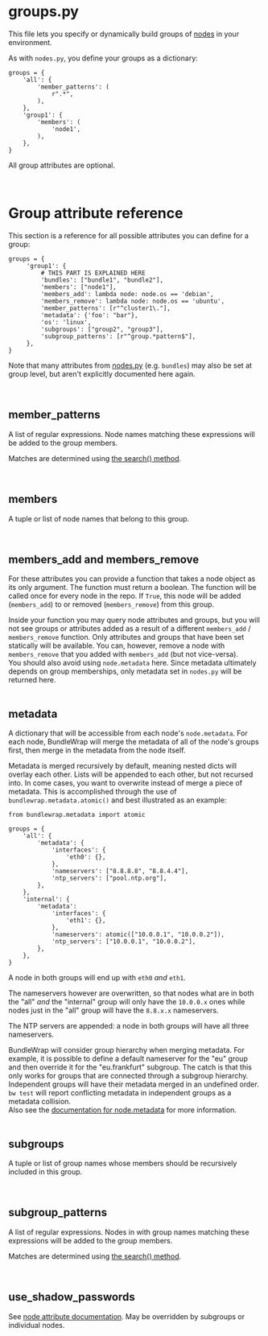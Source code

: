# groups.py

This file lets you specify or dynamically build groups of [nodes](nodes.py.md) in your environment.

As with `nodes.py`, you define your groups as a dictionary:

	groups = {
	    'all': {
	        'member_patterns': (
	            r".*",
	        ),
	    },
	    'group1': {
	        'members': (
	            'node1',
	        ),
	    },
	}

All group attributes are optional.

<br>

# Group attribute reference

This section is a reference for all possible attributes you can define for a group:

	groups = {
	     'group1': {
	         # THIS PART IS EXPLAINED HERE
	         'bundles': ["bundle1", "bundle2"],
	         'members': ["node1"],
	         'members_add': lambda node: node.os == 'debian',
	         'members_remove': lambda node: node.os == 'ubuntu',
	         'member_patterns': [r"^cluster1\."],
	         'metadata': {'foo': "bar"},
	         'os': 'linux',
	         'subgroups': ["group2", "group3"],
	         'subgroup_patterns': [r"^group.*pattern$"],
	     },
	}

Note that many attributes from [nodes.py](nodes.py.md) (e.g. `bundles`) may also be set at group level, but aren't explicitly documented here again.

<br>

## member_patterns

A list of regular expressions. Node names matching these expressions will be added to the group members.

Matches are determined using [the search() method](http://docs.python.org/2/library/re.html#re.RegexObject.search).

<br>

## members

A tuple or list of node names that belong to this group.

<br>

## members_add and members_remove

For these attributes you can provide a function that takes a node object as its only argument. The function must return a boolean. The function will be called once for every node in the repo. If `True`, this node will be added (`members_add`) to or removed (`members_remove`) from this group.

<div class="alert alert-warning">Inside your function you may query node attributes and groups, but you will not see groups or attributes added as a result of a different <code>members_add</code> / <code>members_remove</code> function. Only attributes and groups that have been set statically will be available. You can, however, remove a node with <code>members_remove</code> that you added with <code>members_add</code> (but not vice-versa).<br>You should also avoid using <code>node.metadata</code> here. Since metadata ultimately depends on group memberships, only metadata set in <code>nodes.py</code> will be returned here.</div>

<br>

## metadata

A dictionary that will be accessible from each node's `node.metadata`. For each node, BundleWrap will merge the metadata of all of the node's groups first, then merge in the metadata from the node itself.

Metadata is merged recursively by default, meaning nested dicts will overlay each other. Lists will be appended to each other, but not recursed into. In come cases, you want to overwrite instead of merge a piece of metadata. This is accomplished through the use of `bundlewrap.metadata.atomic()` and best illustrated as an example:

	from bundlewrap.metadata import atomic

	groups = {
	    'all': {
	        'metadata': {
	            'interfaces': {
	                'eth0': {},
	            },
	            'nameservers': ["8.8.8.8", "8.8.4.4"],
	            'ntp_servers': ["pool.ntp.org"],
	        },
	    },
	    'internal': {
	        'metadata':
	            'interfaces': {
	                'eth1': {},
	            },
	            'nameservers': atomic(["10.0.0.1", "10.0.0.2"]),
	            'ntp_servers': ["10.0.0.1", "10.0.0.2"],
	        },
	    },
	}

A node in both groups will end up with `eth0` *and* `eth1`.

The nameservers however are overwritten, so that nodes what are in both the "all" *and* the "internal" group will only have the `10.0.0.x` ones while nodes just in the "all" group will have the `8.8.x.x` nameservers.

The NTP servers are appended: a node in both groups will have all three nameservers.

<div class="alert alert-warning">BundleWrap will consider group hierarchy when merging metadata. For example, it is possible to define a default nameserver for the "eu" group and then override it for the "eu.frankfurt" subgroup. The catch is that this only works for groups that are connected through a subgroup hierarchy. Independent groups will have their metadata merged in an undefined order. <code>bw test</code> will report conflicting metadata in independent groups as a metadata collision.</div>

<div class="alert alert-info">Also see the <a href="../nodes.py#metadata">documentation for node.metadata</a> for more information.</div>

<br>

## subgroups

A tuple or list of group names whose members should be recursively included in this group.

<br>

## subgroup_patterns

A list of regular expressions. Nodes in with group names matching these expressions will be added to the group members.

Matches are determined using [the search() method](http://docs.python.org/2/library/re.html#re.RegexObject.search).

<br>

## use_shadow_passwords

See [node attribute documentation](nodes.py.md#use_shadow_passwords). May be overridden by subgroups or individual nodes.

<br>

